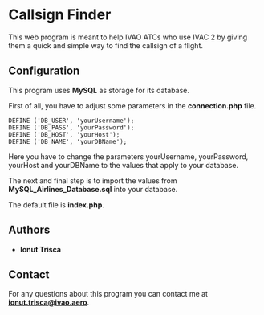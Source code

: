 # Callsign Finder
This web program is meant to help IVAO ATCs who use IVAC 2 by giving them a quick and simple way to find the callsign of a flight.

## Configuration
This program uses **MySQL** as storage for its database.

First of all, you have to adjust some parameters in the **connection.php** file.
```
DEFINE ('DB_USER', 'yourUsername');
DEFINE ('DB_PASS', 'yourPassword');
DEFINE ('DB_HOST', 'yourHost');
DEFINE ('DB_NAME', 'yourDBName');
```
Here you have to change the parameters yourUsername, yourPassword, yourHost and yourDBName to the values that apply to your database.

The next and final step is to import the values from **MySQL_Airlines_Database.sql** into your database.

The default file is **index.php**.

## Authors

* **Ionut Trisca**

## Contact

For any questions about this program you can contact me at **ionut.trisca@ivao.aero**.
